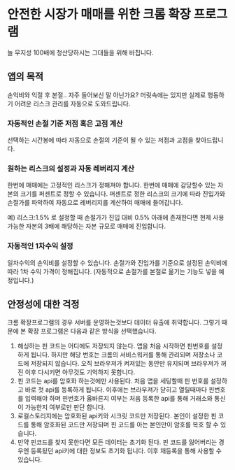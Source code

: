# 안전한 시장가 매매를 위한 크롬 확장 프로그램

늘 무지성 100배에 청산당하시는 그대들을 위해 바칩니다.

## 앱의 목적

손익비와 익절 후 본절.. 자주 들어보신 말 아닌가요?
머릿속에는 있지만 실제로 행동하기 어려운 리스크 관리를 자동으로 도와드립니다.

### 자동적인 손절 기준 저점 혹은 고점 계산

선택하는 시간봉에 따라 자동으로 손절의 기준이 될 수 있는 저점과 고점을 찾아드립니다.

### 원하는 리스크의 설정과 자동 레버리지 계산

한번에 매매에는 고정적인 리스크가 정해져야 합니다.
한번에 매매에 감당할수 있는 자본의 크기를 퍼센트로 정할 수 있습니다.
퍼센트로 정한 리스크의 크기에 따라 진입가와 손절가를 파악하여 자동으로 레버리지를 계산하여 매매에 들어갑니다.

예) 리스크:1.5% 로 설정할 때 손절가가 진입 대비 0.5% 아래에 존재한다면 현제 사용 가능한 자본의 3배에 해당하는 자본 규모로 매매에 진입합니다.

### 자동적인 1차수익 설정

일차수익의 손익비를 설정할 수 있습니다.
손절가와 진입가를 기준으로 설정된 손익비에 따라 1차 수익 가격이 정해집니다.
(자동적으로 손절가를 본절로 옮기는 기능도 넣을 예정입니다.)

## 안정성에 대한 걱정

크롬 확장프로그램의 경우 서버를 운영하는것보다 데이터 유출에 취약합니다.
그렇기 때문에 본 확장 프로그램은 다음과 같은 방식을 선택했습니다.

1. 해싱하는 핀 코드는 어디에도 저장되지 않는다.
   앱을 처음 시작하면 핀번호를 설정하게 됩니다. 하지만 해당 번호는 크롬의 서비스워커를 통해 관리되며 저장소나 코드에 저장되지 않습니다. 오직 브라우져가 켜져있는 동안만 유지되며 브라우져가 꺼진 이후 다시키면 아무것도 기억하지 못합니다.
2. 핀 코드는 api를 암호화 하는것에만 사용된다.
   처음 앱을 세팅할때 핀 번호를 설정하고 바로 첫 api를 등록하게 됩니다.
   이후에는 브라우져가 닫히고 열릴때마다 핀번호를 입력해야 하며 핀번호가 옳바른지 여부는 처음 등록한 api를 통해 거래소와 통신이 가능한지 여부로만 판단 합니다.
3. 로컬스토리지에는 암호화된 api키와 시크릿 코드만 저장된다.
   본인이 설정한 핀 코드를 통해 암호화된 코드만 저장되며 핀 코드를 아는 본인만이 암호를 복호 할 수 있습니다.
4. 만약 핀코드를 찾지 못한다면 모든 데이터는 초기화 된다.
   핀 코드를 잃어버리는 경우엔 등록됬던 api키에 대한 정보도 초기화 됩니다. 이후 재등록을 통해 사용할 수 있습니다.
